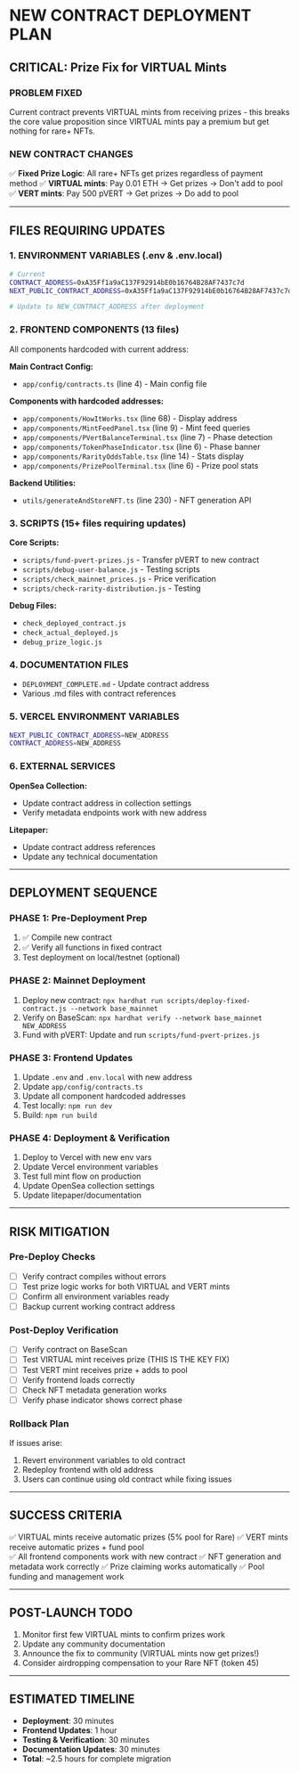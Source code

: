 # NEW CONTRACT DEPLOYMENT PLAN
## CRITICAL: Prize Fix for VIRTUAL Mints

### PROBLEM FIXED
Current contract prevents VIRTUAL mints from receiving prizes - this breaks the core value proposition since VIRTUAL mints pay a premium but get nothing for rare+ NFTs.

### NEW CONTRACT CHANGES
✅ **Fixed Prize Logic**: All rare+ NFTs get prizes regardless of payment method
✅ **VIRTUAL mints**: Pay 0.01 ETH → Get prizes → Don't add to pool  
✅ **VERT mints**: Pay 500 pVERT → Get prizes → Do add to pool

---

## FILES REQUIRING UPDATES

### 1. ENVIRONMENT VARIABLES (.env & .env.local)
```bash
# Current
CONTRACT_ADDRESS=0xA35Ff1a9aC137F92914bE0b16764B28AF7437c7d
NEXT_PUBLIC_CONTRACT_ADDRESS=0xA35Ff1a9aC137F92914bE0b16764B28AF7437c7d

# Update to NEW_CONTRACT_ADDRESS after deployment
```

### 2. FRONTEND COMPONENTS (13 files)
All components hardcoded with current address:

**Main Contract Config:**
- `app/config/contracts.ts` (line 4) - Main config file

**Components with hardcoded addresses:**
- `app/components/HowItWorks.tsx` (line 68) - Display address
- `app/components/MintFeedPanel.tsx` (line 9) - Mint feed queries  
- `app/components/PVertBalanceTerminal.tsx` (line 7) - Phase detection
- `app/components/TokenPhaseIndicator.tsx` (line 6) - Phase banner
- `app/components/RarityOddsTable.tsx` (line 14) - Stats display
- `app/components/PrizePoolTerminal.tsx` (line 6) - Prize pool stats

**Backend Utilities:**
- `utils/generateAndStoreNFT.ts` (line 230) - NFT generation API

### 3. SCRIPTS (15+ files requiring updates)
**Core Scripts:**
- `scripts/fund-pvert-prizes.js` - Transfer pVERT to new contract
- `scripts/debug-user-balance.js` - Testing scripts
- `scripts/check_mainnet_prices.js` - Price verification
- `scripts/check-rarity-distribution.js` - Testing

**Debug Files:**
- `check_deployed_contract.js`
- `check_actual_deployed.js` 
- `debug_prize_logic.js`

### 4. DOCUMENTATION FILES
- `DEPLOYMENT_COMPLETE.md` - Update contract address
- Various .md files with contract references

### 5. VERCEL ENVIRONMENT VARIABLES
```bash
NEXT_PUBLIC_CONTRACT_ADDRESS=NEW_ADDRESS
CONTRACT_ADDRESS=NEW_ADDRESS
```

### 6. EXTERNAL SERVICES
**OpenSea Collection:**
- Update contract address in collection settings
- Verify metadata endpoints work with new address

**Litepaper:**
- Update contract address references
- Update any technical documentation

---

## DEPLOYMENT SEQUENCE

### PHASE 1: Pre-Deployment Prep
1. ✅ Compile new contract
2. ✅ Verify all functions in fixed contract
3. Test deployment on local/testnet (optional)

### PHASE 2: Mainnet Deployment  
1. Deploy new contract: `npx hardhat run scripts/deploy-fixed-contract.js --network base_mainnet`
2. Verify on BaseScan: `npx hardhat verify --network base_mainnet NEW_ADDRESS`
3. Fund with pVERT: Update and run `scripts/fund-pvert-prizes.js`

### PHASE 3: Frontend Updates
1. Update `.env` and `.env.local` with new address
2. Update `app/config/contracts.ts` 
3. Update all component hardcoded addresses
4. Test locally: `npm run dev`
5. Build: `npm run build`

### PHASE 4: Deployment & Verification
1. Deploy to Vercel with new env vars
2. Update Vercel environment variables
3. Test full mint flow on production
4. Update OpenSea collection settings
5. Update litepaper/documentation

---

## RISK MITIGATION

### Pre-Deploy Checks
- [ ] Verify contract compiles without errors
- [ ] Test prize logic works for both VIRTUAL and VERT mints
- [ ] Confirm all environment variables ready
- [ ] Backup current working contract address

### Post-Deploy Verification
- [ ] Verify contract on BaseScan
- [ ] Test VIRTUAL mint receives prize (THIS IS THE KEY FIX)
- [ ] Test VERT mint receives prize + adds to pool
- [ ] Verify frontend loads correctly
- [ ] Check NFT metadata generation works
- [ ] Verify phase indicator shows correct phase

### Rollback Plan
If issues arise:
1. Revert environment variables to old contract
2. Redeploy frontend with old address  
3. Users can continue using old contract while fixing issues

---

## SUCCESS CRITERIA
✅ VIRTUAL mints receive automatic prizes (5% pool for Rare)
✅ VERT mints receive automatic prizes + fund pool  
✅ All frontend components work with new contract
✅ NFT generation and metadata work correctly
✅ Prize claiming works automatically
✅ Pool funding and management work

---

## POST-LAUNCH TODO
1. Monitor first few VIRTUAL mints to confirm prizes work
2. Update any community documentation
3. Announce the fix to community (VIRTUAL mints now get prizes!)
4. Consider airdropping compensation to your Rare NFT (token 45)

---

## ESTIMATED TIMELINE
- **Deployment**: 30 minutes
- **Frontend Updates**: 1 hour  
- **Testing & Verification**: 30 minutes
- **Documentation Updates**: 30 minutes
- **Total**: ~2.5 hours for complete migration 